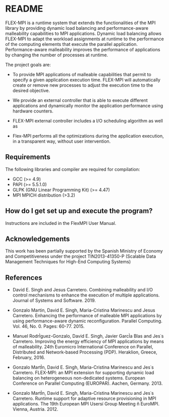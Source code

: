 # README #

FLEX-MPI is a runtime system that extends the functionalities of the MPI library by providing dynamic load balancing and performance-aware malleability capabilities to MPI applications. Dynamic load balancing allows FLEX-MPI to adapt the workload assignments at runtime to the performance of the computing elements that execute the parallel application. Performance-aware malleability improves the performance of applications by changing the number of processes at runtime.

The project goals are:
 
* To provide MPI applications of malleable capabilities that permit to specify a given application execution time. FLEX-MPI will automatically create or remove new processes to adjust the execution time to the desired objective.

* We provide an external controller that is able to execute different applications and dynamically monitor the application performance using hardware counters. 

* FLEX-MPI external controller includes a I/O scheduling algorithm as well as 

* Flex-MPI performs all the optimizations during the application execution, in a transparent way, without user intervention.
 

## Requirements ##

The following libraries and compiler are required for compilation:

* GCC (>= 4.9)
* PAPI (>= 5.5.1.0)
* GLPK (GNU Linear Programming Kit) (>= 4.47)
* MPI MPICH distribution (>3.2)

## How do I get set up and execute the program? ##

Instructions are included in the FlexMPI User Manual.


## Acknowledgements ##


This work has been partially supported by the Spanish Ministry of Economy and Competitiveness 
under the project TIN2013-41350-P (Scalable Data Management Techniques for High-End Computing Systems)



## References ##

* David E. Singh and Jesus Carretero. Combining malleability and I/O control mechanisms to enhance the execution of multiple applications. Journal of Systems and Software. 2019.

* Gonzalo Martin, David E. Singh, Maria-Cristina Marinescu and Jesus Carretero. Enhancing the performance of malleable MPI applications by using performance-aware dynamic reconfiguration. Parallel Computing. Vol. 46, No. 0. Pages: 60-77. 2015.

* Manuel RodrÌguez-Gonzalo, David E. Singh, Javier GarcÌa Blas and Jes˙s Carretero. Improving the energy efficiency of MPI applications by means of malleability. 24th Euromicro International Conference on Parallel, Distributed and Network-based Processing (PDP). Heraklion, Greece, February, 2016.

* Gonzalo MartÌn, David E. Singh, Maria-Cristina Marinescu and Jes˙s Carretero. FLEX-MPI: an MPI extension for supporting dynamic load balancing on heterogeneous non-dedicated systems. European Conference on Parallel Computing (EUROPAR). Aachen, Germany. 2013.

* Gonzalo MartÌn, David E. Singh, Maria-Cristina Marinescu and Jes˙s Carretero. Runtime support for adaptive resource provisioning in MPI applications. The 19th European MPI Usersí Group Meeting ñ EuroMPI. Vienna, Austria. 2012.
